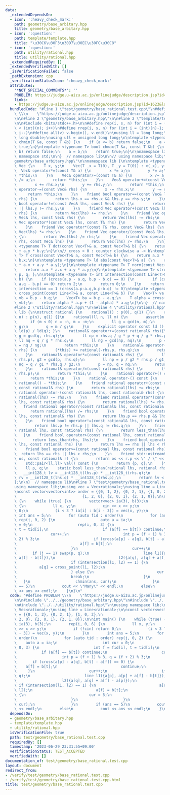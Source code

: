 ```yaml
---
data:
  _extendedDependsOn:
  - icon: ':heavy_check_mark:'
    path: geometry/base_arbitary.hpp
    title: geometry/base_arbitary.hpp
  - icon: ':question:'
    path: template/template.hpp
    title: "\u30C6\u30F3\u30D7\u30EC\u30FC\u30C8"
  - icon: ':question:'
    path: utility/rational.hpp
    title: utility/rational.hpp
  _extendedRequiredBy: []
  _extendedVerifiedWith: []
  _isVerificationFailed: false
  _pathExtension: cpp
  _verificationStatusIcon: ':heavy_check_mark:'
  attributes:
    '*NOT_SPECIAL_COMMENTS*': ''
    PROBLEM: https://judge.u-aizu.ac.jp/onlinejudge/description.jsp?id=1623&lang=jp
    links:
    - https://judge.u-aizu.ac.jp/onlinejudge/description.jsp?id=1623&lang=jp
  bundledCode: "#line 1 \"test/geometry/base_rational.test.cpp\"\n#define PROBLEM\
    \ \\\n    \"https://judge.u-aizu.ac.jp/onlinejudge/description.jsp?id=1623&lang=jp\"\
    \n\n#line 2 \"geometry/base_arbitary.hpp\"\n\n#line 2 \"template/template.hpp\"\
    \n\n#include <bits/stdc++.h>\n\n#define rep(i, s, n) for (int i = (int)(s); i\
    \ < (int)(n); i++)\n#define rrep(i, s, n) for (int i = (int)(n)-1; i >= (int)(s);\
    \ i--)\n#define all(v) v.begin(), v.end()\n\nusing ll = long long;\nusing ld =\
    \ long double;\nusing ull = unsigned long long;\n\ntemplate <typename T> bool\
    \ chmin(T &a, const T &b) {\n    if (a <= b) return false;\n    a = b;\n    return\
    \ true;\n}\ntemplate <typename T> bool chmax(T &a, const T &b) {\n    if (a >=\
    \ b) return false;\n    a = b;\n    return true;\n}\n\nnamespace lib {\n\nusing\
    \ namespace std;\n\n}  // namespace lib\n\n// using namespace lib;\n#line 4 \"\
    geometry/base_arbitary.hpp\"\n\nnamespace lib {\n\ntemplate <typename T> struct\
    \ Vec {\n    T x, y;\n    Vec(T _x = T(0), T _y = T(0)) : x(_x), y(_y) {}\n  \
    \  Vec& operator*=(const T& a) {\n        x *= a;\n        y *= a;\n        return\
    \ *this;\n    }\n    Vec& operator/=(const T& a) {\n        x /= a;\n        y\
    \ /= a;\n        return *this;\n    }\n    Vec& operator+=(const Vec& rhs) {\n\
    \        x += rhs.x;\n        y += rhs.y;\n        return *this;\n    }\n    Vec&\
    \ operator-=(const Vec& rhs) {\n        x -= rhs.x;\n        y -= rhs.y;\n   \
    \     return *this;\n    }\n    friend bool operator==(const Vec& lhs, const Vec&\
    \ rhs) {\n        return lhs.x == rhs.x && lhs.y == rhs.y;\n    }\n    friend\
    \ bool operator!=(const Vec& lhs, const Vec& rhs) {\n        return lhs.x != rhs.x\
    \ || lhs.y != rhs.y;\n    }\n    friend Vec operator+(const Vec& lhs, const Vec&\
    \ rhs) {\n        return Vec(lhs) += rhs;\n    }\n    friend Vec operator-(const\
    \ Vec& lhs, const Vec& rhs) {\n        return Vec(lhs) -= rhs;\n    }\n    friend\
    \ Vec operator*(const Vec& lhs, const T& rhs) {\n        return Vec(lhs) *= rhs;\n\
    \    }\n    friend Vec operator*(const T& rhs, const Vec& lhs) {\n        return\
    \ Vec(lhs) *= rhs;\n    }\n    friend Vec operator/(const Vec& lhs, const T& rhs)\
    \ {\n        return Vec(lhs) /= rhs;\n    }\n    friend Vec operator/(const T&\
    \ rhs, const Vec& lhs) {\n        return Vec(lhs) /= rhs;\n    }\n};\n\ntemplate\
    \ <typename T> T dot(const Vec<T>& a, const Vec<T>& b) {\n    return a.x * b.x\
    \ + a.y * b.y;\n}\n\n// cross > 0 : counter clockwise a -> b\ntemplate <typename\
    \ T> T cross(const Vec<T>& a, const Vec<T>& b) {\n    return a.x * b.y - a.y *\
    \ b.x;\n}\n\ntemplate <typename T> ld abs(const Vec<T>& a) {\n    return sqrtl(a.x\
    \ * a.x + a.y * a.y);\n}\n\ntemplate <typename T> T norm(const Vec<T>& a) {\n\
    \    return a.x * a.x + a.y * a.y;\n}\n\ntemplate <typename T> struct Line { Vec<T>\
    \ p, q; };\n\ntemplate <typename T> int intersection(const Line<T>& a, const Line<T>&\
    \ b) {\n    if (cross(a.p - a.q, b.p - b.q) == 0) {\n        if (cross(a.p - b.p,\
    \ a.q - b.p) == 0) return 2;\n        return 0;\n    }\n    return 1;\n}\n\n//\
    \ intersection == 1 (cross(a.p-a.q,b.p-b.q) != 0)\ntemplate <typename T> Vec<T>\
    \ cross_point(const Line<T>& a, const Line<T>& b) {\n    Vec<T> va = a.p - a.q,\
    \ vb = b.p - b.q;\n    Vec<T> ba = b.p - a.q;\n    T alpha = cross(ba, vb) / cross(va,\
    \ vb);\n    return alpha * a.p + (1 - alpha) * a.q;\n}\n\n}  // namespace lib\n\
    #line 2 \"utility/rational.hpp\"\n\n#line 4 \"utility/rational.hpp\"\n\nnamespace\
    \ lib {\n\nstruct rational {\n    rational() : p(0), q(1) {}\n    rational(ll\
    \ n) : p(n), q(1) {}\n    rational(ll n, ll m) {\n        assert(m != 0);\n  \
    \      if (m < 0) n = -n, m = -m;\n        ll g = gcd(n, m);\n        p = n /\
    \ g;\n        q = m / g;\n    }\n    explicit operator const ld () const { return\
    \ ld(p) / ld(q); }\n    rational& operator+=(const rational& rhs){\n        ll\
    \ g = gcd(q, rhs.q);\n        ll np = rhs.q / g * p + q / g * rhs.p;\n       \
    \ ll nq = q / g * rhs.q;\n        ll ng = gcd(np, nq);\n        p = np / ng, q\
    \ = nq / ng;\n        return *this;\n    }\n    rational& operator-=(const rational&\
    \ rhs) {\n        (*this) += rational(-rhs.p, rhs.q);\n        return *this;\n\
    \    }\n    rational& operator*=(const rational& rhs) {\n        ll g1 = gcd(q,\
    \ rhs.p), g2 = gcd(p, rhs.q);\n        ll np = p / g2 * rhs.p / g1;\n        ll\
    \ nq = q / g1 * rhs.q / g2;\n        p = np, q = nq;\n        return *this;\n\
    \    }\n    rational& operator/=(const rational& rhs) {\n        (*this) *= rational(rhs.q,\
    \ rhs.p);\n        return *this;\n    }\n    rational operator+() const {\n  \
    \      return *this;\n    }\n    rational operator-() const {\n        return\
    \ rational() - *this;\n    }\n    friend rational operator+(const rational& lhs,\
    \ const rational& rhs) {\n        return rational(lhs) += rhs;\n    }\n    friend\
    \ rational operator-(const rational& lhs, const rational& rhs) {\n        return\
    \ rational(lhs) -= rhs;\n    }\n    friend rational operator*(const rational&\
    \ lhs, const rational& rhs) {\n        return rational(lhs) *= rhs;\n    }\n \
    \   friend rational operator/(const rational& lhs, const rational& rhs) {\n  \
    \      return rational(lhs) /= rhs;\n    }\n    friend bool operator==(const rational&\
    \ lhs, const rational& rhs) {\n        return lhs.p == rhs.p && lhs.q == rhs.q;\n\
    \    }\n    friend bool operator!=(const rational& lhs, const rational& rhs) {\n\
    \        return lhs.p != rhs.p || lhs.q != rhs.q;\n    }\n    friend bool operator<(const\
    \ rational lhs, const rational rhs) {\n        return less_than(lhs, rhs);\n \
    \   }\n    friend bool operator>(const rational lhs, const rational rhs) {\n \
    \       return less_than(rhs, lhs);\n    }\n    friend bool operator<=(const rational\
    \ lhs, const rational rhs) {\n        return lhs == rhs || lhs < rhs;\n    }\n\
    \    friend bool operator>=(const rational lhs, const rational rhs) {\n      \
    \  return lhs == rhs || lhs > rhs;\n    }\n    friend std::ostream& operator<<(std::ostream&\
    \ os, const rational& r) {\n        return os << r.p << \" / \" << r.q;\n    }\n\
    \    std::pair<ll,ll> val() const {\n        return {p, q};\n    }\n\n  private:\n\
    \    ll p, q;\n    static bool less_than(rational lhs, rational rhs) {\n     \
    \   __int128_t lv = __int128_t(lhs.p) * __int128_t(rhs.q);\n        __int128_t\
    \ rv = __int128_t(lhs.q) * __int128_t(rhs.p);\n        return lv < rv;\n    }\n\
    };\n\n}  // namespace lib\n#line 7 \"test/geometry/base_rational.test.cpp\"\n\n\
    using namespace lib;\nusing vec = Vec<rational>;\nusing line = Line<rational>;\n\
    \nconst vector<vector<int>> order = {{0, 1, 2}, {0, 2, 1}, {1, 0, 2},\n      \
    \                             {1, 2, 0}, {2, 0, 1}, {2, 1, 0}};\n\nint main()\
    \ {\n    while (true) {\n        vector<vec> ia(3), b(3);\n        rep(i, 0, 6)\
    \ {\n            ll x, y;\n            cin >> x >> y;\n            if (!cin) return\
    \ 0;\n            (i < 3 ? ia[i] : b[i - 3]) = vec(x, y);\n        }\n       \
    \ int ans = 5;\n        for (auto fid : order)\n            for (auto tid : order)\
    \ rep(j, 0, 2) {\n                    auto a = ia;\n                    int cur\
    \ = 0;\n                    rep(i, 0, 3) {\n                        int f = fid[i],\
    \ t = tid[i];\n                        if (a[f] == b[t]) continue;\n         \
    \               cur++;\n                        int p = (f + 1) % 3, q = (f +\
    \ 2) % 3;\n                        if (cross(a[p] - a[q], b[t] - a[f]) == 0) {\n\
    \                            a[f] = b[t];\n                            continue;\n\
    \                        }\n                        cur++;\n                 \
    \       if (j == 1) swap(p, q);\n                        line l1({a[p], a[p] +\
    \ a[f] - b[t]}),\n                            l2({a[q], a[q] + a[f] - a[p]});\n\
    \                        if (intersection(l1, l2) == 1) {\n                  \
    \          a[q] = cross_point(l1, l2);\n                            a[f] = b[t];\n\
    \                        } else {\n                            cur = 5;\n    \
    \                        break;\n                        }\n                 \
    \   }\n                    chmin(ans, cur);\n                }\n        if (ans\
    \ == 5)\n            cout << \"Many\" << endl;\n        else\n            cout\
    \ << ans << endl;\n    }\n}\n"
  code: "#define PROBLEM \\\n    \"https://judge.u-aizu.ac.jp/onlinejudge/description.jsp?id=1623&lang=jp\"\
    \n\n#include \"../../geometry/base_arbitary.hpp\"\n#include \"../../template/template.hpp\"\
    \n#include \"../../utility/rational.hpp\"\n\nusing namespace lib;\nusing vec =\
    \ Vec<rational>;\nusing line = Line<rational>;\n\nconst vector<vector<int>> order\
    \ = {{0, 1, 2}, {0, 2, 1}, {1, 0, 2},\n                                   {1,\
    \ 2, 0}, {2, 0, 1}, {2, 1, 0}};\n\nint main() {\n    while (true) {\n        vector<vec>\
    \ ia(3), b(3);\n        rep(i, 0, 6) {\n            ll x, y;\n            cin\
    \ >> x >> y;\n            if (!cin) return 0;\n            (i < 3 ? ia[i] : b[i\
    \ - 3]) = vec(x, y);\n        }\n        int ans = 5;\n        for (auto fid :\
    \ order)\n            for (auto tid : order) rep(j, 0, 2) {\n                \
    \    auto a = ia;\n                    int cur = 0;\n                    rep(i,\
    \ 0, 3) {\n                        int f = fid[i], t = tid[i];\n             \
    \           if (a[f] == b[t]) continue;\n                        cur++;\n    \
    \                    int p = (f + 1) % 3, q = (f + 2) % 3;\n                 \
    \       if (cross(a[p] - a[q], b[t] - a[f]) == 0) {\n                        \
    \    a[f] = b[t];\n                            continue;\n                   \
    \     }\n                        cur++;\n                        if (j == 1) swap(p,\
    \ q);\n                        line l1({a[p], a[p] + a[f] - b[t]}),\n        \
    \                    l2({a[q], a[q] + a[f] - a[p]});\n                       \
    \ if (intersection(l1, l2) == 1) {\n                            a[q] = cross_point(l1,\
    \ l2);\n                            a[f] = b[t];\n                        } else\
    \ {\n                            cur = 5;\n                            break;\n\
    \                        }\n                    }\n                    chmin(ans,\
    \ cur);\n                }\n        if (ans == 5)\n            cout << \"Many\"\
    \ << endl;\n        else\n            cout << ans << endl;\n    }\n}"
  dependsOn:
  - geometry/base_arbitary.hpp
  - template/template.hpp
  - utility/rational.hpp
  isVerificationFile: true
  path: test/geometry/base_rational.test.cpp
  requiredBy: []
  timestamp: '2023-06-29 23:31:55+09:00'
  verificationStatus: TEST_ACCEPTED
  verifiedWith: []
documentation_of: test/geometry/base_rational.test.cpp
layout: document
redirect_from:
- /verify/test/geometry/base_rational.test.cpp
- /verify/test/geometry/base_rational.test.cpp.html
title: test/geometry/base_rational.test.cpp
---
```

